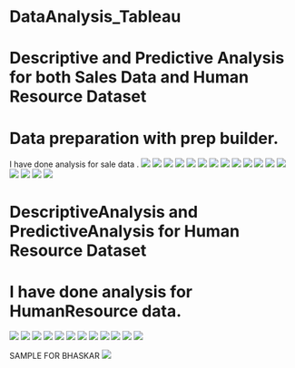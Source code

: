 # DataAnalysis_Tableau
# Descriptive and Predictive Analysis for both Sales Data and Human Resource Dataset
# Data preparation with prep builder.

I have done analysis for sale data .
![](images/Picture1.png)
![](images/Picture2.png)
![](images/Picture3.png)
![](images/Picture4.png)
![](images/Picture5.png)
![](images/Picture6.png)
![](images/Picture7.png)
![](images/Picture8.png)
![](images/Picture9.png)
![](images/Picture10.png)
![](images/Picture11.png)
![](images/Picture12.png)
![](images/Picture13.png)
![](images/Picture14.png)
![](images/Picture15.png)
![](images/Picture16.png)
![](images/Picture17.png)

# DescriptiveAnalysis and PredictiveAnalysis for Human Resource Dataset
# I have done analysis for HumanResource data.

![](imagesHR/Picture1.png)
![](imagesHR/Picture2.png)
![](imagesHR/Picture3.png)
![](imagesHR/Picture4.png)
![](imagesHR/Picture5.png)
![](imagesHR/Picture6.png)
![](imagesHR/Picture7.png)
![](imagesHR/Picture8.png)
![](imagesHR/Picture9.png)
![](imagesHR/Picture10.png)
![](imagesHR/Picture11.png)
![](imagesHR/Picture12.png) 



SAMPLE FOR BHASKAR
![](imagesHR/build.jpg)

